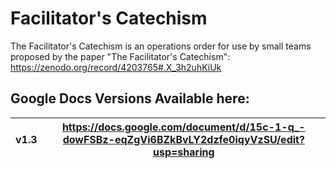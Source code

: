 # Facilitator's Catechism
The Facilitator's Catechism is an operations order for use by small teams proposed by the paper "The Facilitator's Catechism": https://zenodo.org/record/4203765#.X_3h2uhKiUk

## Google Docs Versions Available here:
| v1.3 | https://docs.google.com/document/d/15c-1-q_-dowFSBz-eqZgVi6BZkBvLY2dzfe0iqyVzSU/edit?usp=sharing |
| --- | --- |
